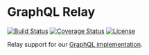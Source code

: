 # GraphQL Relay

[![Build Status](https://travis-ci.org/digiaonline/graphql-relay-php.svg?branch=master)](https://travis-ci.org/digiaonline/graphql-relay-php)
[![Coverage Status](https://coveralls.io/repos/github/digiaonline/graphql-relay-php/badge.svg?branch=master)](https://coveralls.io/github/digiaonline/graphql-relay-php?branch=master)
[![License](https://img.shields.io/badge/license-MIT-blue.svg)](https://raw.githubusercontent.com/digiaonline/graphql-relay-php/master/LICENSE)

Relay support for our [GraphQL implementation](https://github.com/digiaonline/graphql-php/).
